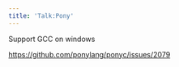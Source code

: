 ```yaml
---
title: 'Talk:Pony'
---
```


Support GCC on windows

<https://github.com/ponylang/ponyc/issues/2079>
